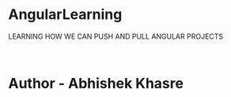 # AngularLearning
LEARNING HOW WE CAN PUSH AND PULL ANGULAR PROJECTS

<BR>
<H1>Author - Abhishek Khasre</H1>
